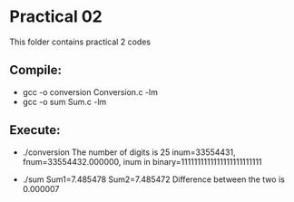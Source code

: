 # Practical 02

This folder contains practical 2 codes

## Compile: 

- gcc -o conversion Conversion.c -lm
- gcc -o sum Sum.c -lm

## Execute: 

- ./conversion
The number of digits is 25
inum=33554431,  fnum=33554432.000000, inum in binary=1111111111111111111111111

- ./sum
Sum1=7.485478
Sum2=7.485472
Difference between the two is 0.000007
